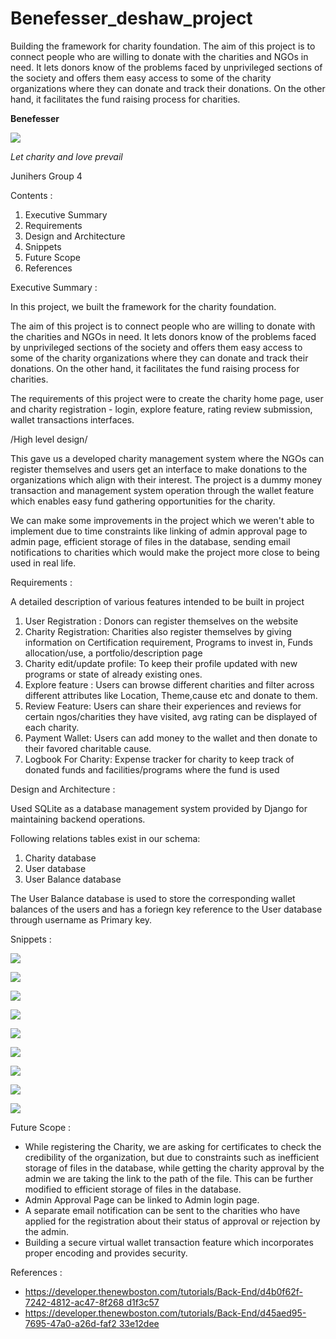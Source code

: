 # Benefesser_deshaw_project
Building the framework for charity foundation. The aim of this project is to connect people who are willing to donate with the charities and NGOs in need. It lets donors know of the problems faced by unprivileged sections of the society and offers them easy access to some of the charity organizations where they can donate and track their donations. On the other hand, it facilitates the fund raising process for charities.


**Benefesser**

![](img/Aspose.Words.42c11547-ec85-4f10-b3ed-d11c0c07e7d8.001.png)

*Let charity and love prevail*

Junihers Group 4

Contents :

1. Executive Summary
1. Requirements
1. Design and Architecture
1. Snippets
1. Future Scope
1. References

Executive Summary :

In this project, we built the framework for the charity foundation.

The aim of this project is to connect people who are willing to donate with the charities and NGOs in need. It lets donors know of the problems faced by unprivileged sections of the society and offers them easy access to some of the charity organizations where they can donate and track their donations. On the other hand, it facilitates the fund raising process for charities.

The requirements of this project were to create the charity home page, user and charity registration - login, explore feature, rating review submission, wallet transactions interfaces.

/High level design/

This gave us a developed charity management system where the NGOs can register themselves and users get an interface to make donations to the organizations which align with their interest. The project is a dummy money transaction and management system operation through the wallet feature which enables easy fund gathering opportunities for the charity.

We can make some improvements in the project which we weren't able to implement due to time constraints like linking of admin approval page to admin page, efficient storage of files in the database, sending email notifications to charities which would make the project more close to being used in real life.

Requirements :

A detailed description of various features intended to be built in project

1. User Registration : Donors can register themselves on the website
2. Charity Registration: Charities also register themselves by giving information on Certification requirement, Programs to invest in, Funds allocation/use, a portfolio/description page
3. Charity edit/update profile: To keep their profile updated with new programs or state of already existing ones.
4. Explore feature : Users can browse different charities and filter across different attributes like Location, Theme,cause etc and donate to them.
5. Review Feature: Users can share their experiences and reviews for certain ngos/charities they have visited, avg rating can be displayed of each charity.
6. Payment Wallet: Users can add money to the wallet and then donate to their favored charitable cause.
7. Logbook For Charity: Expense tracker for charity to keep track of donated funds and facilities/programs where the fund is used

Design and Architecture :

Used SQLite as a database management system provided by Django for maintaining backend operations.

Following relations tables exist in our schema:

1. Charity database
2. User database
3. User Balance database

The User Balance database is used to store the corresponding wallet balances of the users and has a foriegn key reference to the User database through username as Primary key.

Snippets :

![](img/one.png)

![](img/two.png)

![](img/three.png)

![](img/four.png)

![](img/five.png)

![](img/six.png)

![](img/seven.jpeg)

![](img/eight.jpeg)

![](img/nine.jpeg)

Future Scope :

- While registering the Charity, we are asking for certificates to check the credibility of the organization, but due to constraints such as inefficient storage of files in the database, while getting the charity approval by the admin we are taking the link to the path of the file. This can be further modified to efficient storage of files in the database.
- Admin Approval Page can be linked to Admin login page.
- A separate email notification can be sent to the charities who have applied for the registration about their status of approval or rejection by the admin.
- Building a secure virtual wallet transaction feature which incorporates proper encoding and provides security.

References :

- [https://developer.thenewboston.com/tutorials/Back-End/d4b0f62f-7242-4812-ac47-8f268 d1f3c57](https://developer.thenewboston.com/tutorials/Back-End/d4b0f62f-7242-4812-ac47-8f268d1f3c57)
- [https://developer.thenewboston.com/tutorials/Back-End/d45aed95-7695-47a0-a26d-faf2 33e12dee](https://developer.thenewboston.com/tutorials/Back-End/d45aed95-7695-47a0-a26d-faf233e12dee)
